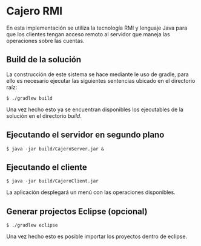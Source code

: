 # Cajero RMI

En esta implementación se utiliza la tecnología RMI y lenguaje Java para que los clientes tengan acceso remoto al servidor que maneja las operaciones sobre las cuentas.

## Build de la solución

La construcción de este sistema se hace mediante le uso de gradle, para ello es necesario ejecutar las siguientes sentencias ubicado en el directorio raíz:

```{r, engine='bash'}
$ ./gradlew build
```
Una vez hecho esto ya se encuentran disponibles los ejecutables de la solución en el directorio *build*.


## Ejecutando el servidor en segundo plano

```{r, engine='bash'}
$ java -jar build/CajeroServer.jar &
```

## Ejecutando el cliente

```{r, engine='bash'}
$ java -jar build/CajeroClient.jar
```
La aplicación desplegará un menú con las operaciones disponibles.


## Generar projectos Eclipse (opcional)

```{r, engine='bash'}
$ ./gradlew eclipse 
```
Una vez hecho esto es posible importar los proyectos dentro de eclipse.
